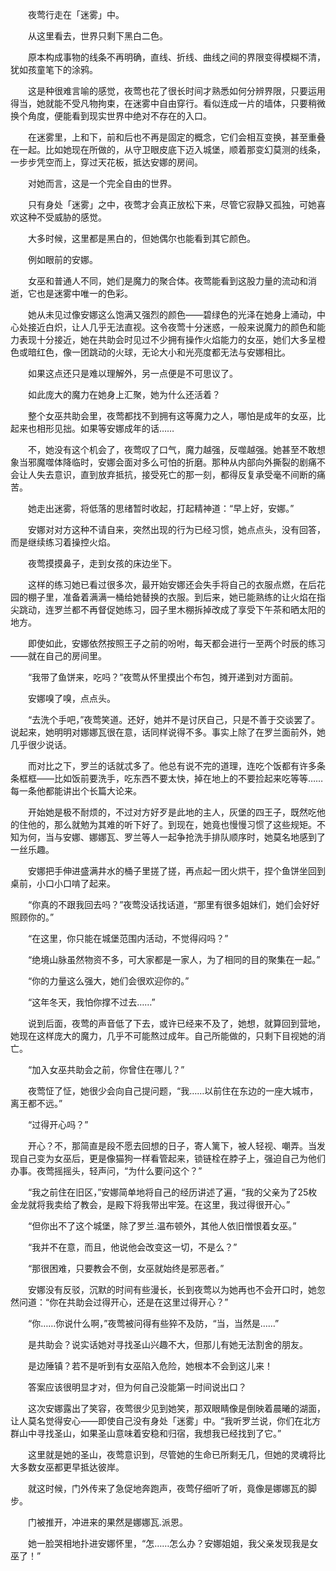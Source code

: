 　　夜莺行走在「迷雾」中。

　　从这里看去，世界只剩下黑白二色。

　　原本构成事物的线条不再明确，直线、折线、曲线之间的界限变得模糊不清，犹如孩童笔下的涂鸦。

　　这是种很难言喻的感觉，夜莺也花了很长时间才熟悉如何分辨界限，只要运用得当，她就能不受凡物拘束，在迷雾中自由穿行。看似连成一片的墙体，只要稍微换个角度，便能看到现实世界中绝对不存在的入口。

　　在迷雾里，上和下，前和后也不再是固定的概念，它们会相互变换，甚至重叠在一起。比如她现在所做的，从守卫眼皮底下迈入城堡，顺着那变幻莫测的线条，一步步凭空而上，穿过天花板，抵达安娜的房间。

　　对她而言，这是一个完全自由的世界。

　　只有身处「迷雾」之中，夜莺才会真正放松下来，尽管它寂静又孤独，可她喜欢这种不受威胁的感觉。

　　大多时候，这里都是黑白的，但她偶尔也能看到其它颜色。

　　例如眼前的安娜。

　　女巫和普通人不同，她们是魔力的聚合体。夜莺能看到这股力量的流动和消逝，它也是迷雾中唯一的色彩。

　　她从未见过像安娜这么饱满又强烈的颜色——碧绿色的光泽在她身上涌动，中心处接近白炽，让人几乎无法直视。这令夜莺十分迷惑，一般来说魔力的颜色和能力表现十分接近，她在共助会时见过不少拥有操作火焰能力的女巫，她们大多呈橙色或暗红色，像一团跳动的火球，无论大小和光亮度都无法与安娜相比。

　　如果这点还只是难以理解外，另一点便是不可思议了。

　　如此庞大的魔力在她身上汇聚，她为什么还活着？

　　整个女巫共助会里，夜莺都找不到拥有这等魔力之人，哪怕是成年的女巫，比起来也相形见拙。如果等安娜成年的话……

　　不，她没有这个机会了，夜莺叹了口气，魔力越强，反噬越强。她甚至不敢想象当邪魔噬体降临时，安娜会面对多么可怕的折磨。那种从内部向外撕裂的剧痛不会让人失去意识，直到放弃抵抗，接受死亡的那一刻，都得反复承受毫不间断的痛苦。

　　她走出迷雾，将低落的思绪暂时收起，打起精神道：“早上好，安娜。”

　　安娜对对方这种不请自来，突然出现的行为已经习惯，她点点头，没有回答，而是继续练习着操控火焰。

　　夜莺摸摸鼻子，走到女孩的床边坐下。

　　这样的练习她已看过很多次，最开始安娜还会失手将自己的衣服点燃，在后花园的棚子里，准备着满满一桶给她替换的衣服。到后来，她已能熟练的让火焰在指尖跳动，连罗兰都不再督促她练习，园子里木棚拆掉改成了享受下午茶和晒太阳的地方。

　　即使如此，安娜依然按照王子之前的吩咐，每天都会进行一至两个时辰的练习——就在自己的房间里。

　　“我带了鱼饼来，吃吗？”夜莺从怀里摸出个布包，摊开递到对方面前。

　　安娜嗅了嗅，点点头。

　　“去洗个手吧，”夜莺笑道。还好，她并不是讨厌自己，只是不善于交谈罢了。说起来，她明明对娜娜瓦很在意，话同样说得不多。事实上除了在罗兰面前外，她几乎很少说话。

　　而对比之下，罗兰的话就忒多了。他总有说不完的道理，连吃个饭都有许多条条框框——比如饭前要洗手，吃东西不要太快，掉在地上的不要捡起来吃等等……每一条他都能讲出个长篇大论来。

　　开始她是极不耐烦的，不过对方好歹是此地的主人，灰堡的四王子，既然吃他的住他的，那么就勉为其难的听下好了。到现在，她竟也慢慢习惯了这些规矩。不知为何，当与安娜、娜娜瓦、罗兰等人一起争抢洗手排队顺序时，她莫名地感到了一丝乐趣。

　　安娜把手伸进盛满井水的桶子里搓了搓，再点起一团火烘干，捏个鱼饼坐回到桌前，小口小口啃了起来。

　　“你真的不跟我回去吗？”夜莺没话找话道，“那里有很多姐妹们，她们会好好照顾你的。”

　　“在这里，你只能在城堡范围内活动，不觉得闷吗？”

　　“绝境山脉虽然物资不多，可大家都是一家人，为了相同的目的聚集在一起。”

　　“你的力量这么强大，她们会很欢迎你的。”

　　“这年冬天，我怕你撑不过去……”

　　说到后面，夜莺的声音低了下去，或许已经来不及了，她想，就算回到营地，她现在这样庞大的魔力，几乎不可能熬过成年。自己所能做的，只剩下目视她的消亡。

　　“加入女巫共助会之前，你曾住在哪儿？”

　　夜莺怔了怔，她很少会向自己提问题，“我……以前住在东边的一座大城市，离王都不远。”

　　“过得开心吗？”

　　开心？不，那简直是段不愿去回想的日子，寄人篱下，被人轻视、嘲弄。当发现自己变为女巫后，更是像猫狗一样看管起来，锁链栓在脖子上，强迫自己为他们办事。夜莺摇摇头，轻声问，“为什么要问这个？”

　　“我之前住在旧区，”安娜简单地将自己的经历讲述了遍，“我的父亲为了25枚金龙就将我卖给了教会，是殿下将我带出牢笼。在这里，我过得很开心。”

　　“但你出不了这个城堡，除了罗兰.温布顿外，其他人依旧憎恨着女巫。”

　　“我并不在意，而且，他说他会改变这一切，不是么？”

　　“那很困难，只要教会不倒，女巫就始终是邪恶者。”

　　安娜没有反驳，沉默的时间有些漫长，长到夜莺以为她再也不会开口时，她忽然问道：“你在共助会过得开心，还是在这里过得开心？”

　　“你……你说什么啊，”夜莺被问得有些猝不及防，“当，当然是……”

　　是共助会？说实话她对寻找圣山兴趣不大，但那儿有她无法割舍的朋友。

　　是边陲镇？若不是听到有女巫陷入危险，她根本不会到这儿来！

　　答案应该很明显才对，但为何自己没能第一时间说出口？

　　这次安娜露出了笑容，夜莺很少见到她笑，那双眼睛像是倒映着晨曦的湖面，让人莫名觉得安心——即使自己没有身处「迷雾」中。“我听罗兰说，你们在北方群山中寻找圣山，如果圣山意味着安稳和归宿，我想我已经找到了它。”

　　这里就是她的圣山，夜莺意识到，尽管她的生命已所剩无几，但她的灵魂将比大多数女巫都更早抵达彼岸。

　　就这时候，门外传来了急促地奔跑声，夜莺仔细听了听，竟像是娜娜瓦的脚步。

　　门被推开，冲进来的果然是娜娜瓦.派恩。

　　她一脸哭相地扑进安娜怀里，“怎……怎么办？安娜姐姐，我父亲发现我是女巫了！”
